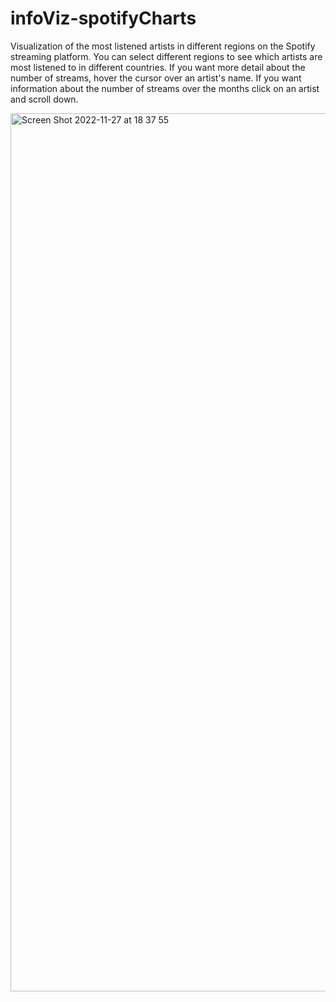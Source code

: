 # infoViz-spotifyCharts
Visualization of the most listened artists in different regions on the Spotify streaming platform. You can select different regions to see which artists are most listened to in different countries. If you want more detail about the number of streams, hover the cursor over an artist's name. If you want information about the number of streams over the months click on an artist and scroll down.

<img width="1405" alt="Screen Shot 2022-11-27 at 18 37 55" src="https://user-images.githubusercontent.com/80776558/204160965-11971a44-dd90-480f-896c-ab12ec0feadb.png">

